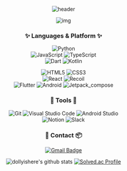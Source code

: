 <div align="center">
 
![header](https://capsule-render.vercel.app/api?type=wave&color=auto&height=240&section=header&text=if%20you%20NOT%20in%20happy%20:&fontSize=64&desc=dollyishere)

![img](https://media2.giphy.com/media/KiZ6kV683kPaU/giphy.gif?cid=ecf05e47062c0utnn8adkgaasz0rb42u2ybn2zugpsnh8hyw&ep=v1_gifs_search&rid=giphy.gif&ct=g)


### :sparkles: Languages & Platform :sparkles:
![Python](https://img.shields.io/badge/Python-3776AB.svg?&style=for-the-badge&logo=Python&logoColor=white)  
![JavaScript](https://img.shields.io/badge/JavaScript-F7DF1E.svg?&style=for-the-badge&logo=JavaScript&logoColor=white)
![TypeScript](https://img.shields.io/badge/TypeScript-3178C6.svg?&style=for-the-badge&logo=TypeScript&logoColor=white)  
![Dart](https://img.shields.io/badge/Dart-0175C2.svg?&style=for-the-badge&logo=Dart&logoColor=white)
![Kotlin](https://img.shields.io/badge/Kotlin-7F52FF.svg?&style=for-the-badge&logo=Kotlin&logoColor=white)

![HTML5](https://img.shields.io/badge/HTML5-E34F26.svg?&style=for-the-badge&logo=HTML5&logoColor=white)
![CSS3](https://img.shields.io/badge/CSS3-1572B6.svg?&style=for-the-badge&logo=CSS3&logoColor=white)  
![React](https://img.shields.io/badge/React-61DAFB.svg?&style=for-the-badge&logo=React&logoColor=white)
![Recoil](https://img.shields.io/badge/Recoil-3578E5.svg?&style=for-the-badge&logo=Recoil&logoColor=white)  
![Flutter](https://img.shields.io/badge/FLUTTER-02569B.svg?&style=for-the-badge&logo=FLUTTER&logoColor=white)
![Android](https://img.shields.io/badge/Android-3DDC84.svg?&style=for-the-badge&logo=Android&logoColor=white)
![Jetpack_compose](https://img.shields.io/badge/Jetpack_Compose-4285F4.svg?&style=for-the-badge&logo=JetpackCompose&logoColor=white)



### 	:hammer: Tools	:wrench:
![Git](https://img.shields.io/badge/Git-F05032.svg?&style=for-the-badge&logo=Git&logoColor=white)
![Visual Studio Code](https://img.shields.io/badge/Visual%20Studio%20Code-007ACC.svg?&style=for-the-badge&logo=Visual%20Studio%20Code&logoColor=white)
![Android Studio](https://img.shields.io/badge/Android%20Studio-3DDC84.svg?&style=for-the-badge&logo=Android%20Studio&logoColor=white)  
![Notion](https://img.shields.io/badge/Notion-000000.svg?&style=for-the-badge&logo=Notion&logoColor=white)
![Slack](https://img.shields.io/badge/Slack-4A154B.svg?&style=for-the-badge&logo=Slack&logoColor=white)

### :truck: Contact	:package:

[![Gmail Badge](https://img.shields.io/badge/Gmail-d14836?style=flat-square&logo=Gmail&logoColor=white&link=mailto:rundollyrun8@gmail.com)](mailto:rundollyrun8@gmail.com)


![dollyishere's github stats](https://github-readme-stats.vercel.app/api?username=dollyishere&show_icons=true&theme=radical)
[![Solved.ac Profile](http://mazassumnida.wtf/api/v2/generate_badge?boj=rundollyrun)](https://solved.ac/rundollyrun/)  
</div>



